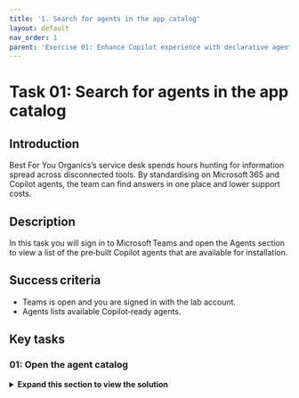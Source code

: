 ```yaml
---
title: '1. Search for agents in the app catalog'
layout: default
nav_order: 1
parent: 'Exercise 01: Enhance Copilot experience with declarative agents'
---
```


# Task 01: Search for agents in the app catalog

## Introduction
Best For You Organics’s service desk spends hours hunting for information spread across disconnected tools. By standardising on Microsoft 365 and Copilot agents, the team can find answers in one place and lower support costs.

## Description
In this task you will sign in to Microsoft Teams and open the Agents section to view a list of the pre‑built Copilot agents that are available for installation.

## Success criteria
  - Teams is open and you are signed in with the lab account.
  - Agents lists available Copilot‑ready agents.

## Key tasks

### 01: Open the agent catalog

<details markdown="block"> 
  <summary><strong>Expand this section to view the solution</strong></summary> 

   {: .important } 
   > You can get started whether you're using Teams or the Microsoft 365 portal. Both platforms feature a section called Apps, where you can explore a catalog of applications available in the store.  
   > 
   > This includes apps published internally by your company as well as those offered by ISVs and partners, designed to seamlessly connect your services with the Microsoft 365 ecosystem. 

 
1. Open a browser, go to [MS Teams](https://teams.microsoft.com/) and sign in with your credentials. 

1. On the left pane, select **Apps** > **Featured** > **Agents** to view all the apps that support Copilot. 

	![iwvmpq3g.jpg](../../media/iwvmpq3g.jpg)

    {: .note } 
    > Apps that support Copilot are marked with a small Copilot logo, indicating that the application extends Copilot's functionality. 
    > 
    > ![1a.jpg](../../media/1a.jpg) 

</details>
